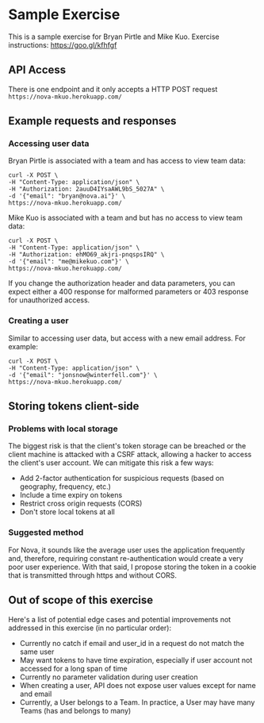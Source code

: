 # Sample Exercise
This is a sample exercise for Bryan Pirtle and Mike Kuo.
Exercise instructions: https://goo.gl/kfhfgf

## API Access
There is one endpoint and it only accepts a HTTP POST request
`https://nova-mkuo.herokuapp.com/`

## Example requests and responses

### Accessing user data
Bryan Pirtle is associated with a team and has access to view team data:
```
curl -X POST \
-H "Content-Type: application/json" \
-H "Authorization: 2auuD4IYsaAWL9bS_5027A" \
-d '{"email": "bryan@nova.ai"}' \
https://nova-mkuo.herokuapp.com/
```

Mike Kuo is associated with a team and but has no access to view team data:
```
curl -X POST \
-H "Content-Type: application/json" \
-H "Authorization: ehMO69_akjri-pnqspsIRQ" \
-d '{"email": "me@mikekuo.com"}' \
https://nova-mkuo.herokuapp.com/
```

If you change the authorization header and data parameters, you can expect either a 400 response for malformed parameters or 403 response for unauthorized access.

### Creating a user
Similar to accessing user data, but access with a new email address. For example:
```
curl -X POST \
-H "Content-Type: application/json" \
-d '{"email": "jonsnow@winterfell.com"}' \
https://nova-mkuo.herokuapp.com/
```

## Storing tokens client-side
### Problems with local storage
The biggest risk is that the client's token storage can be breached or the client machine is attacked with a CSRF attack, allowing a hacker to access the client's user account. We can mitigate this risk a few ways:
- Add 2-factor authentication for suspicious requests (based on geography, frequency, etc.)
- Include a time expiry on tokens
- Restrict cross origin requests (CORS)
- Don't store local tokens at all

### Suggested method
For Nova, it sounds like the average user uses the application frequently and, therefore, requiring constant re-authentication would create a very poor user experience. With that said, I propose storing the token in a cookie that is transmitted through https and without CORS.

## Out of scope of this exercise
Here's a list of potential edge cases and potential improvements not addressed in this exercise (in no particular order):
- Currently no catch if email and user_id in a request do not match the same user
- May want tokens to have time expiration, especially if user account not accessed for a long span of time
- Currently no parameter validation during user creation
- When creating a user, API does not expose user values except for name and email
- Currently, a User belongs to a Team. In practice, a User may have many Teams (has and belongs to many)
